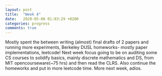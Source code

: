 ```yaml
---
layout: post
title:  "Week 4"
date:   2020-05-08 01:03:29 +0200
categories: progress
comments: true
---
```



<!--more-->
Mostly spent the between writing (almost) final drafts of 2 papers and running more experiments, Berkeley DUSL homeworks- mostly paper implementations, leetcode!
Next week focus going to be on auditing some CS courses to solidify basics, mainly discrete mathematics and DS, from MIT opencourseware(~75 hrs) and then read the CLRS. Also continue the homeworks and put in more leetcode time. More next week, adios.
